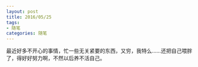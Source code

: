 ```yaml
---
layout: post
title: 2016/05/25
tags:
- 随笔
categories: 随笔
---
```

最近好多不开心的事情，忙一些无关紧要的东西，又穷，我特么……还把自己喂胖了，得好好努力啊，不然以后养不活自己。